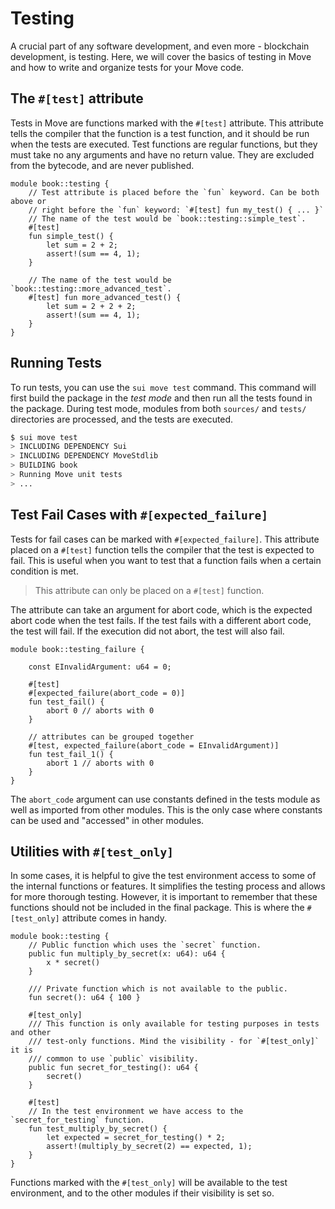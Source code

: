 # Testing

A crucial part of any software development, and even more - blockchain development, is testing. Here, we will cover the basics of testing in Move and how to write and organize tests for your Move code.

## The `#[test]` attribute

Tests in Move are functions marked with the `#[test]` attribute. This attribute tells the compiler that the function is a test function, and it should be run when the tests are executed. Test functions are regular functions, but they must take no any arguments and have no return value. They are excluded from the bytecode, and are never published.

```move
module book::testing {
    // Test attribute is placed before the `fun` keyword. Can be both above or
    // right before the `fun` keyword: `#[test] fun my_test() { ... }`
    // The name of the test would be `book::testing::simple_test`.
    #[test]
    fun simple_test() {
        let sum = 2 + 2;
        assert!(sum == 4, 1);
    }

    // The name of the test would be `book::testing::more_advanced_test`.
    #[test] fun more_advanced_test() {
        let sum = 2 + 2 + 2;
        assert!(sum == 4, 1);
    }
}
```

## Running Tests

To run tests, you can use the `sui move test` command. This command will first build the package in the *test mode* and then run all the tests found in the package. During test mode, modules from both `sources/` and `tests/` directories are processed, and the tests are executed.

```bash
$ sui move test
> INCLUDING DEPENDENCY Sui
> INCLUDING DEPENDENCY MoveStdlib
> BUILDING book
> Running Move unit tests
> ...
```

<!-- TODO: fill output -->

## Test Fail Cases with `#[expected_failure]`

Tests for fail cases can be marked with `#[expected_failure]`. This attribute placed on a `#[test]` function tells the compiler that the test is expected to fail. This is useful when you want to test that a function fails when a certain condition is met.

> This attribute can only be placed on a `#[test]` function.

The attribute can take an argument for abort code, which is the expected abort code when the test fails. If the test fails with a different abort code, the test will fail. If the execution did not abort, the test will also fail.

```move
module book::testing_failure {

    const EInvalidArgument: u64 = 0;

    #[test]
    #[expected_failure(abort_code = 0)]
    fun test_fail() {
        abort 0 // aborts with 0
    }

    // attributes can be grouped together
    #[test, expected_failure(abort_code = EInvalidArgument)]
    fun test_fail_1() {
        abort 1 // aborts with 0
    }
}
```

The `abort_code` argument can use constants defined in the tests module as well as imported from other modules. This is the only case where constants can be used and "accessed" in other modules.

## Utilities with `#[test_only]`

In some cases, it is helpful to give the test environment access to some of the internal functions or features. It simplifies the testing process and allows for more thorough testing. However, it is important to remember that these functions should not be included in the final package. This is where the `#[test_only]` attribute comes in handy.

```move
module book::testing {
    // Public function which uses the `secret` function.
    public fun multiply_by_secret(x: u64): u64 {
        x * secret()
    }

    /// Private function which is not available to the public.
    fun secret(): u64 { 100 }

    #[test_only]
    /// This function is only available for testing purposes in tests and other
    /// test-only functions. Mind the visibility - for `#[test_only]` it is
    /// common to use `public` visibility.
    public fun secret_for_testing(): u64 {
        secret()
    }

    #[test]
    // In the test environment we have access to the `secret_for_testing` function.
    fun test_multiply_by_secret() {
        let expected = secret_for_testing() * 2;
        assert!(multiply_by_secret(2) == expected, 1);
    }
}
```

Functions marked with the `#[test_only]` will be available to the test environment, and to the other modules if their visibility is set so.

